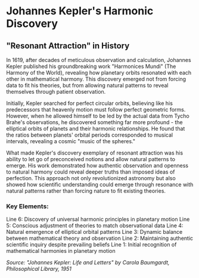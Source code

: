 # Johannes Kepler's Harmonic Discovery

## "Resonant Attraction" in History

In 1619, after decades of meticulous observation and calculation, Johannes Kepler published his groundbreaking work "Harmonices Mundi" (The Harmony of the World), revealing how planetary orbits resonated with each other in mathematical harmony. This discovery emerged not from forcing data to fit his theories, but from allowing natural patterns to reveal themselves through patient observation.

Initially, Kepler searched for perfect circular orbits, believing like his predecessors that heavenly motion must follow perfect geometric forms. However, when he allowed himself to be led by the actual data from Tycho Brahe's observations, he discovered something far more profound - the elliptical orbits of planets and their harmonic relationships. He found that the ratios between planets' orbital periods corresponded to musical intervals, revealing a cosmic "music of the spheres."

What made Kepler's discovery exemplary of resonant attraction was his ability to let go of preconceived notions and allow natural patterns to emerge. His work demonstrated how authentic observation and openness to natural harmony could reveal deeper truths than imposed ideas of perfection. This approach not only revolutionized astronomy but also showed how scientific understanding could emerge through resonance with natural patterns rather than forcing nature to fit existing theories.

### Key Elements:
Line 6: Discovery of universal harmonic principles in planetary motion
Line 5: Conscious adjustment of theories to match observational data
Line 4: Natural emergence of elliptical orbital patterns
Line 3: Dynamic balance between mathematical theory and observation
Line 2: Maintaining authentic scientific inquiry despite prevailing beliefs
Line 1: Initial recognition of mathematical harmonies in planetary motion

*Source: "Johannes Kepler: Life and Letters" by Carola Baumgardt, Philosophical Library, 1951*